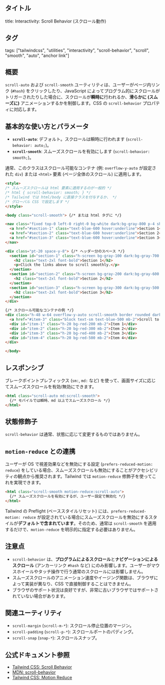 ## タイトル
title: Interactivity: Scroll Behavior (スクロール動作)

## タグ
tags: ["tailwindcss", "utilities", "interactivity", "scroll-behavior", "scroll", "smooth", "auto", "anchor link"]

## 概要
`scroll-auto` および `scroll-smooth` ユーティリティは、ユーザーがページ内リンク (`#hash`) をクリックしたり、JavaScript によってプログラム的にスクロールがトリガーされたりした場合に、スクロールが**瞬時に**行われるか、**滑らかに (スムーズに)** アニメーションするかを制御します。CSS の `scroll-behavior` プロパティに対応します。

## 基本的な使い方とパラメータ

*   **`scroll-auto`**: デフォルト。スクロールは瞬時に行われます (`scroll-behavior: auto;`)。
*   **`scroll-smooth`**: スムーズスクロールを有効にします (`scroll-behavior: smooth;`)。

通常、このクラスはスクロール可能なコンテナ (例: `overflow-y-auto` が設定された `div`) または `<html>` 要素 (ページ全体のスクロール) に適用します。

```html
<style>
/* スムーズスクロールは html 要素に適用するのが一般的 */
/* html { scroll-behavior: smooth; } */
/* Tailwind では html/body に直接クラスを付与するか、 */
/* グローバル CSS で設定します */
</style>

<body class="scroll-smooth"> {/* または html タグに */}

<nav class="fixed top-0 left-0 right-0 bg-white dark:bg-gray-800 p-4 shadow z-10 flex space-x-4">
  <a href="#section-1" class="text-blue-600 hover:underline">Section 1</a>
  <a href="#section-2" class="text-blue-600 hover:underline">Section 2</a>
  <a href="#section-3" class="text-blue-600 hover:underline">Section 3</a>
</nav>

<div class="pt-20 space-y-8"> {/* ヘッダー分のスペース */}
  <section id="section-1" class="h-screen bg-gray-100 dark:bg-gray-700 p-8">
    <h2 class="text-2xl font-bold">Section 1</h2>
    <p>Click the links above to scroll smoothly.</p>
  </section>
  <section id="section-2" class="h-screen bg-gray-200 dark:bg-gray-600 p-8">
    <h2 class="text-2xl font-bold">Section 2</h2>
  </section>
  <section id="section-3" class="h-screen bg-gray-300 dark:bg-gray-500 p-8">
    <h2 class="text-2xl font-bold">Section 3</h2>
  </section>
</div>

{/* スクロール可能なコンテナの例 */}
<div class="h-48 w-64 overflow-y-auto scroll-smooth border rounded dark:border-gray-700 mt-8 p-2">
  <a href="#item-3" class="block text-sm text-blue-500 mb-2">Scroll to Item 3</a>
  <div id="item-1" class="h-20 bg-red-200 mb-2">Item 1</div>
  <div id="item-2" class="h-20 bg-red-300 mb-2">Item 2</div>
  <div id="item-3" class="h-20 bg-red-400 mb-2">Item 3</div>
  <div id="item-4" class="h-20 bg-red-500 mb-2">Item 4</div>
</div>

</body>
```

## レスポンシブ

ブレークポイントプレフィックス (`sm:`, `md:` など) を使って、画面サイズに応じてスムーズスクロールを有効/無効にできます。

```html
<html class="scroll-auto md:scroll-smooth">
  {/* モバイルでは瞬時、md 以上でスムーズスクロール */}
</html>
```

## 状態修飾子

`scroll-behavior` は通常、状態に応じて変更するものではありません。

## `motion-reduce` との連携

ユーザーが OS で視差効果などを無効にする設定 (`prefers-reduced-motion: reduce`) をしている場合、スムーズスクロールも無効にすることがアクセシビリティの観点から推奨されます。Tailwind では `motion-reduce` 修飾子を使ってこれを実現できます。

```html
<html class="scroll-smooth motion-reduce:scroll-auto">
  {/* スムーズスクロールを有効にするが、ユーザー設定で無効化 */}
</html>
```
Tailwind の Preflight (ベーススタイルリセット) には、`prefers-reduced-motion: reduce` が設定されている場合にスムーズスクロールを無効にするスタイルが**デフォルトで含まれています**。そのため、通常は `scroll-smooth` を適用するだけで、`motion-reduce` を明示的に指定する必要はありません。

## 注意点

*   `scroll-behavior` は、**プログラムによるスクロール**と**ナビゲーションによるスクロール** (アンカーリンク `#hash` など) にのみ影響します。ユーザーがマウスホイールやタッチ操作で行う通常のスクロールには影響しません。
*   スムーズスクロールのアニメーション速度やイージング関数は、ブラウザによって実装が異なり、CSS で直接制御することはできません。
*   ブラウザのサポート状況は良好ですが、非常に古いブラウザではサポートされていない場合があります。

## 関連ユーティリティ

*   `scroll-margin` (`scroll-m-*`): スクロール停止位置のマージン。
*   `scroll-padding` (`scroll-p-*`): スクロールポートのパディング。
*   `scroll-snap` (`snap-*`): スクロールスナップ。

## 公式ドキュメント参照
*   [Tailwind CSS: Scroll Behavior](https://tailwindcss.com/docs/scroll-behavior)
*   [MDN: scroll-behavior](https://developer.mozilla.org/en-US/docs/Web/CSS/scroll-behavior)
*   [Tailwind CSS: Motion Reduce](https://tailwindcss.com/docs/hover-focus-and-other-states#motion-reduce)